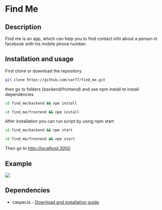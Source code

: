 # <b>Find Me</b>

## Description

Find me is an app, which can help you to find contact info about a person in facebook 
with his mobile phone number.

## Installation and usage
First clone or download the repository
```bash
git clone https://github.com/var77/find_me.git
```
then go to folders (backend/frontend) and use npm install to install dependencies
```bash
cd find_me/backend && npm install
```
```bash
cd find_me/frontend && npm install
```
After installation you can run script by using npm start
```bash
cd find_me/backend && npm start
```
```bash
cd find_me/frontend && npm start
```
Then go to <a href="http://localhost:3000" target="blank">http://localhost:3000</a>
## Example 
<img src="https://res.cloudinary.com/just/image/upload/v1491731782/Screenshot_from_2017-04-09_13-45-16_c82cog.png" />

## Dependencies
* casperJs - <a href="http://casperjs.org/" target="blank">Download and installation guide</a>
